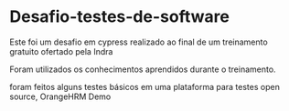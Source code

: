 # Desafio-testes-de-software
Este foi um desafio em cypress realizado ao final de um treinamento gratuito ofertado pela Indra

Foram utilizados os conhecimentos aprendidos durante o treinamento.

foram feitos alguns testes básicos em uma plataforma para testes open source, OrangeHRM Demo 
